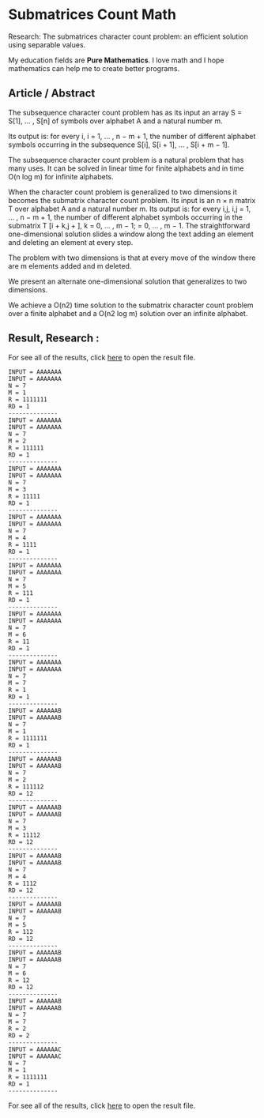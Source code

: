 # Submatrices Count Math

Research: The submatrices character count problem: an efficient solution using separable values.

My education fields are **Pure Mathematics**.
I love math and I hope mathematics can help me to create better programs.

## Article / Abstract

The subsequence character count problem has as its input an array S = S[1], ... , S[n] of symbols over alphabet A and a natural number m.

Its output is: for every i, i = 1, ... , n − m + 1, the number of different
alphabet symbols occurring in the subsequence S[i], S[i + 1], ... , S[i + m − 1].

The subsequence character count problem is a natural problem that has many uses. It can be solved in linear time for finite alphabets and in time O(n log m) for infinite alphabets.

When the character count problem is generalized to two dimensions it becomes the submatrix character count problem. Its input is an n × n matrix T over alphabet A and a natural number m. Its output is: for every i,j, i,j = 1, ... , n − m + 1, the number of different alphabet symbols occurring in the submatrix T [i + k,j + ], k = 0, ... , m − 1;  = 0, ... , m − 1. The straightforward one-dimensional solution slides a window along the text adding an element and deleting an element at every
step.

The problem with two dimensions is that at every move of the window there are m elements added and
m deleted.

We present an alternate one-dimensional solution that generalizes to two dimensions.

We achieve a O(n2) time solution to the submatrix character count problem over a finite alphabet and a O(n2 log m) solution over an infinite alphabet.


## Result, Research :

For see all of the results, click [here](result.txt) to open the result file.

```
INPUT = AAAAAAA
INPUT = AAAAAAA
N = 7
M = 1
R = 1111111
RD = 1
--------------
INPUT = AAAAAAA
INPUT = AAAAAAA
N = 7
M = 2
R = 111111
RD = 1
--------------
INPUT = AAAAAAA
INPUT = AAAAAAA
N = 7
M = 3
R = 11111
RD = 1
--------------
INPUT = AAAAAAA
INPUT = AAAAAAA
N = 7
M = 4
R = 1111
RD = 1
--------------
INPUT = AAAAAAA
INPUT = AAAAAAA
N = 7
M = 5
R = 111
RD = 1
--------------
INPUT = AAAAAAA
INPUT = AAAAAAA
N = 7
M = 6
R = 11
RD = 1
--------------
INPUT = AAAAAAA
INPUT = AAAAAAA
N = 7
M = 7
R = 1
RD = 1
--------------
INPUT = AAAAAAB
INPUT = AAAAAAB
N = 7
M = 1
R = 1111111
RD = 1
--------------
INPUT = AAAAAAB
INPUT = AAAAAAB
N = 7
M = 2
R = 111112
RD = 12
--------------
INPUT = AAAAAAB
INPUT = AAAAAAB
N = 7
M = 3
R = 11112
RD = 12
--------------
INPUT = AAAAAAB
INPUT = AAAAAAB
N = 7
M = 4
R = 1112
RD = 12
--------------
INPUT = AAAAAAB
INPUT = AAAAAAB
N = 7
M = 5
R = 112
RD = 12
--------------
INPUT = AAAAAAB
INPUT = AAAAAAB
N = 7
M = 6
R = 12
RD = 12
--------------
INPUT = AAAAAAB
INPUT = AAAAAAB
N = 7
M = 7
R = 2
RD = 2
--------------
INPUT = AAAAAAC
INPUT = AAAAAAC
N = 7
M = 1
R = 1111111
RD = 1
--------------
```

For see all of the results, click [here](result.txt) to open the result file.
